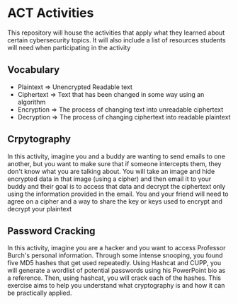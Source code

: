 # ACT Activities
This repository will house the activities that apply what they learned about certain cybersecurity topics. It will also include a list of resources students will need when participating in the activity

## Vocabulary
* Plaintext => Unencrypted Readable text
* Ciphertext => Text that has been changed in some way using an algorithm
* Encryption => The process of changing text into unreadable ciphertext
* Decryption => The process of changing ciphertext into readable plaintext

## Crpytography
In this activity, imagine you and a buddy are wanting to send emails to one another, but you want to make sure that if someone intercepts them, they don't know what you are talking about. You will take an image and hide encrypted data in that image (using a cipher) and then email it to your buddy and their goal is to access that data and decrypt the ciphertext only using the information provided in the email. You and your friend will need to agree on a cipher and a way to share the key or keys used to encrypt and decrypt your plaintext

## Password Cracking
In this activity, imagine you are a hacker and you want to access Professor Burch's personal information. Through some intense snooping, you found five MD5 hashes that get used repeatedly. Using Hashcat and CUPP, you will generate a wordlist of potential passwords using his PowerPoint bio as a reference. Then, using hashcat, you will crack each of the hashes. This exercise aims to help you understand what cryptography is and how it can be practically applied.
